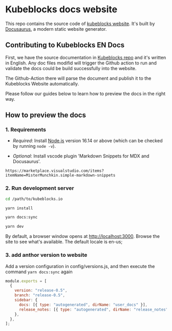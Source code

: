 # Kubeblocks docs website

This repo contains the source code of [kubeblocks website](https://kubeblocks.io). It's built by [Docusaurus](https://docusaurus.io/), a modern static website generator.

## Contributing to Kubeblocks EN Docs
First, we have the source documentation in [Kubeblocks repo](https://github.com/apecloud/kubeblocks/tree/main/docs) and it's written in English.  Any doc files modifid will trigger the Github action to run and validate the docs could be build successfully into the website. 

The Github-Action there will parse the document and publish it to the Kubeblocks Website automatically.

Please follow our guides below to learn how to preview the docs in the right way.

## How to preview the docs

### 1. Requirements

* *Required*: Install [Node.js](https://nodejs.org/en/download/) version 16.14 or above (which can be checked by running `node -v`).

* *Optional*: Install vscode plugin 'Markdown Snippets for MDX and Docusaurus'.

```
https://marketplace.visualstudio.com/items?itemName=MisterMunchkin.simple-markdown-snippets
```

### 2. Run development server

``` bash
cd /path/to/kubeblocks.io
```

``` bash
yarn install
```

``` bash
yarn docs:sync
```

``` bash
yarn dev
```

By default, a browser window opens at [http://localhost:3000](http://localhost:3000). Browse the site to see what's available. The default locale is en-us;

### 3. add anthor version to website

Add a version configuration in config/versions.js, and then execute the command
 `yarn docs:sync` again

``` javascript
module.exports = [
  {
    version: "release-0.5",
    branch: "release-0.5",
    sidebar: {
      docs: [{ type: "autogenerated", dirName: "user_docs" }],
      release_notes: [{ type: "autogenerated", dirName: "release_notes" }],
    },
  },
];
```

